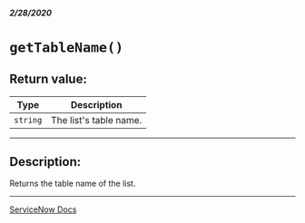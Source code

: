 ##### 2/28/2020
# `getTableName()`
## Return value:
| Type | Description |
|---|---|
| `string` | The list's table name. |

---

## Description:
Returns the table name of the list.

---

[ServiceNow Docs](https://developer.servicenow.com/app.do#!/api_doc?v=newyork&id=r_GLV3-getTableName)
